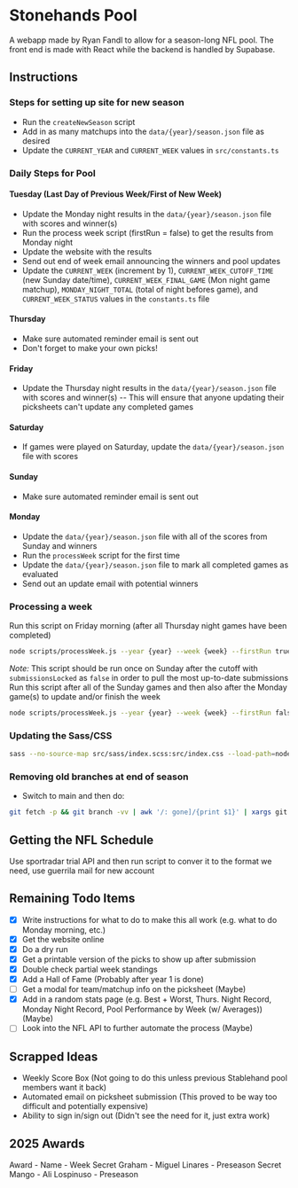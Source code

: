 # Stonehands Pool

A webapp made by Ryan Fandl to allow for a season-long NFL pool. The front end is made with React while the backend is handled by Supabase.

## Instructions

### Steps for setting up site for new season

- Run the `createNewSeason` script
- Add in as many matchups into the `data/{year}/season.json` file as desired
- Update the `CURRENT_YEAR` and `CURRENT_WEEK` values in `src/constants.ts`

### Daily Steps for Pool

#### Tuesday (Last Day of Previous Week/First of New Week)

- Update the Monday night results in the `data/{year}/season.json` file with scores and winner(s)
- Run the process week script (firstRun = false) to get the results from Monday night
- Update the website with the results
- Send out end of week email announcing the winners and pool updates
- Update the `CURRENT_WEEK` (increment by 1), `CURRENT_WEEK_CUTOFF_TIME` (new Sunday date/time), `CURRENT_WEEK_FINAL_GAME` (Mon night game matchup), `MONDAY_NIGHT_TOTAL` (total of night befores game), and `CURRENT_WEEK_STATUS` values in the `constants.ts` file

#### Thursday

- Make sure automated reminder email is sent out
- Don't forget to make your own picks!

#### Friday

- Update the Thursday night results in the `data/{year}/season.json` file with scores and winner(s)
  -- This will ensure that anyone updating their picksheets can't update any completed games

#### Saturday

- If games were played on Saturday, update the `data/{year}/season.json` file with scores

#### Sunday

- Make sure automated reminder email is sent out

#### Monday

- Update the `data/{year}/season.json` file with all of the scores from Sunday and winners
- Run the `processWeek` script for the first time
- Update the `data/{year}/season.json` file to mark all completed games as evaluated
- Send out an update email with potential winners

### Processing a week

Run this script on Friday morning (after all Thursday night games have been completed)

```sh
node scripts/processWeek.js --year {year} --week {week} --firstRun true --submissionsLocked false
```

_Note:_ This script should be run once on Sunday after the cutoff with `submissionsLocked` as `false` in order to pull the most up-to-date submissions
Run this script after all of the Sunday games and then also after the Monday game(s) to update and/or finish the week

```sh
node scripts/processWeek.js --year {year} --week {week} --firstRun false --submissionsLocked true
```

### Updating the Sass/CSS

```sh
sass --no-source-map src/sass/index.scss:src/index.css --load-path=node_modules
```

### Removing old branches at end of season

- Switch to main and then do:

```sh
git fetch -p && git branch -vv | awk '/: gone]/{print $1}' | xargs git branch -d
```

## Getting the NFL Schedule

Use sportradar trial API and then run script to conver it to the format we need, use guerrila mail for new account

## Remaining Todo Items

- [x] Write instructions for what to do to make this all work (e.g. what to do Monday morning, etc.)
- [x] Get the website online
- [x] Do a dry run
- [x] Get a printable version of the picks to show up after submission
- [x] Double check partial week standings
- [x] Add a Hall of Fame (Probably after year 1 is done)
- [ ] Get a modal for team/matchup info on the picksheet (Maybe)
- [x] Add in a random stats page (e.g. Best + Worst, Thurs. Night Record, Monday Night Record, Pool Performance by Week (w/ Averages)) (Maybe)
- [ ] Look into the NFL API to further automate the process (Maybe)

## Scrapped Ideas

- Weekly Score Box (Not going to do this unless previous Stablehand pool members want it back)
- Automated email on picksheet submission (This proved to be way too difficult and potentially expensive)
- Ability to sign in/sign out (Didn't see the need for it, just extra work)

## 2025 Awards

Award - Name - Week
Secret Graham - Miguel Linares - Preseason
Secret Mango - Ali Lospinuso - Preseason
